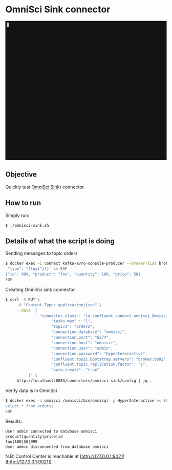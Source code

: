 # OmniSci Sink connector

![asciinema](https://github.com/vdesabou/gifs/blob/master/connect/connect-omnisci-sink/asciinema.gif?raw=true)

## Objective

Quickly test [OmniSci Sink](https://docs.confluent.io/current/connect/kafka-connect-omnisci/index.html#kconnect-long-omnisci-sink-connector)) connector.




## How to run

Simply run:

```
$ ./omnisci-sink.sh
```

## Details of what the script is doing

Sending messages to topic orders

```bash
$ docker exec -i connect kafka-avro-console-producer --broker-list broker:9092 --property schema.registry.url=http://schema-registry:8081 --topic orders --property value.schema='{"type":"record","name":"myrecord","fields":[{"name":"id","type":"int"},{"name":"product", "type": "string"}, {"name":"quantity", "type": "int"}, {"name":"price",
 "type": "float"}]}' << EOF
{"id": 999, "product": "foo", "quantity": 100, "price": 50}
EOF
```

Creating OmniSci sink connector

```bash
$ curl -X PUT \
     -H "Content-Type: application/json" \
     --data '{
               "connector.class": "io.confluent.connect.omnisci.OmnisciSinkConnector",
                    "tasks.max" : "1",
                    "topics": "orders",
                    "connection.database": "omnisci",
                    "connection.port": "6274",
                    "connection.host": "omnisci",
                    "connection.user": "admin",
                    "connection.password": "HyperInteractive",
                    "confluent.topic.bootstrap.servers": "broker:9092",
                    "confluent.topic.replication.factor": "1",
                    "auto.create": "true"
          }' \
     http://localhost:8083/connectors/omnisci-sink/config | jq .
```

Verify data is in OmniSci

```bash
$ docker exec -i omnisci /omnisci/bin/omnisql -p HyperInteractive << EOF
select * from orders;
EOF
```

Results:

```
User admin connected to database omnisci
product|quantity|price|id
foo|100|50|999
User admin disconnected from database omnisci
```

N.B: Control Center is reachable at [http://127.0.0.1:9021](http://127.0.0.1:9021])

